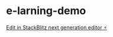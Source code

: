 # e-larning-demo

[Edit in StackBlitz next generation editor ⚡️](https://stackblitz.com/~/github.com/cl-y-arai/e-larning-demo)